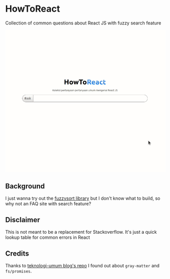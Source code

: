 # HowToReact

Collection of common questions about React JS with fuzzy search feature

![app preview](./screenshots/app-preview.gif)

## Background

I just wanna try out the [fuzzysort library](https://github.com/farzher/fuzzysort) but I don't know what to build, so why not an FAQ site with search feature?

## Disclaimer

This is not meant to be a replacement for Stackoverflow. It's just a quick lookup table for common errors in React

## Credits

Thanks to [teknologi-umum blog's repo](https://github.com/teknologi-umum/blog) I found out about `gray-matter` and `fs/promises`.
